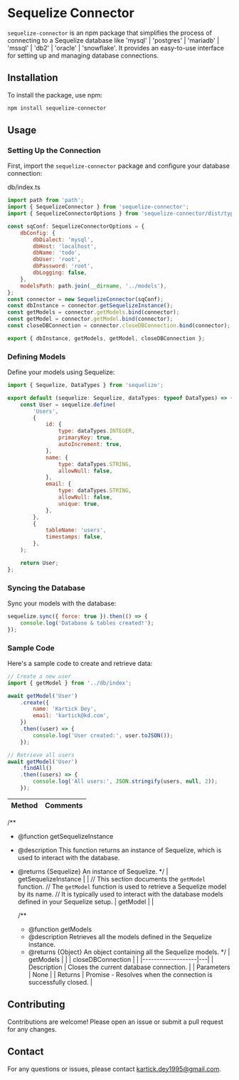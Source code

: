# Sequelize Connector

`sequelize-connector` is an npm package that simplifies the process of connecting to a Sequelize database like 'mysql' | 'postgres' | 'mariadb' | 'mssql' | 'db2' | 'oracle' | 'snowflake'. It provides an easy-to-use interface for setting up and managing database connections.

## Installation

To install the package, use npm:

```bash
npm install sequelize-connector
```

## Usage

### Setting Up the Connection

First, import the `sequelize-connector` package and configure your database connection:

<p>db/index.ts</p>

```javascript
import path from 'path';
import { SequelizeConnector } from 'sequelize-connector';
import { SequelizeConnectorOptions } from 'sequelize-connector/dist/types';

const sqConf: SequelizeConnectorOptions = {
    dbConfig: {
        dbDialect: 'mysql',
        dbHost: 'localhost',
        dbName: 'todo',
        dbUser: 'root',
        dbPassword: 'root',
        dbLogging: false,
    },
    modelsPath: path.join(__dirname, '../models'),
};
const connector = new SequelizeConnector(sqConf);
const dbInstance = connector.getSequelizeInstance();
const getModels = connector.getModels.bind(connector);
const getModel = connector.getModel.bind(connector);
const closeDBConnection = connector.closeDBConnection.bind(connector);

export { dbInstance, getModels, getModel, closeDBConnection };
```

### Defining Models

Define your models using Sequelize:

```javascript
import { Sequelize, DataTypes } from 'sequelize';

export default (sequelize: Sequelize, dataTypes: typeof DataTypes) => {
    const User = sequelize.define(
        'Users',
        {
            id: {
                type: dataTypes.INTEGER,
                primaryKey: true,
                autoIncrement: true,
            },
            name: {
                type: dataTypes.STRING,
                allowNull: false,
            },
            email: {
                type: dataTypes.STRING,
                allowNull: false,
                unique: true,
            },
        },
        {
            tableName: 'users',
            timestamps: false,
        },
    );

    return User;
};
```

### Syncing the Database

Sync your models with the database:

```javascript
sequelize.sync({ force: true }).then(() => {
    console.log('Database & tables created!');
});
```

### Sample Code

Here's a sample code to create and retrieve data:

```javascript
// Create a new user
import { getModel } from '../db/index';

await getModel('User')
    .create({
        name: 'Kartick Dey',
        email: 'kartick@kd.com',
    })
    .then((user) => {
        console.log('User created:', user.toJSON());
    });

// Retrieve all users
await getModel('User')
    .findAll()
    .then((users) => {
        console.log('All users:', JSON.stringify(users, null, 2));
    });
```

| Method | Comments |
| ------ | -------- |

/\*\*

-   @function getSequelizeInstance
-   @description This function returns an instance of Sequelize, which is used to interact with the database.
-   @returns {Sequelize} An instance of Sequelize.
    \*/
    | getSequelizeInstance | |
    // This section documents the `getModel` function.
    // The `getModel` function is used to retrieve a Sequelize model by its name.
    // It is typically used to interact with the database models defined in your Sequelize setup.
    | getModel | |

    /\*\*

    -   @function getModels
    -   @description Retrieves all the models defined in the Sequelize instance.
    -   @returns {Object} An object containing all the Sequelize models.
        \*/
        | getModels | |
        | closeDBConnection | |
        |-------------------|---|
        | Description | Closes the current database connection. |
        | Parameters | None |
        | Returns | Promise<void> - Resolves when the connection is successfully closed. |

## Contributing

Contributions are welcome! Please open an issue or submit a pull request for any changes.

## Contact

For any questions or issues, please contact [kartick.dey1995@gmail.com](kartick.dey1995@gmail.com).
